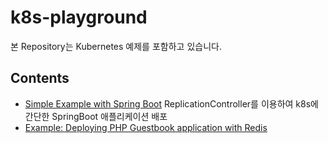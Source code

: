 # k8s-playground

본 Repository는 Kubernetes 예제를 포함하고 있습니다.

## Contents

- [Simple Example with Spring Boot](./simple-example-with-spring-boot/)
  ReplicationController를 이용하여 k8s에 간단한 SpringBoot 애플리케이션 배포
- [Example: Deploying PHP Guestbook application with Redis](./deploying-php-guestbook-application-with-redis/)
